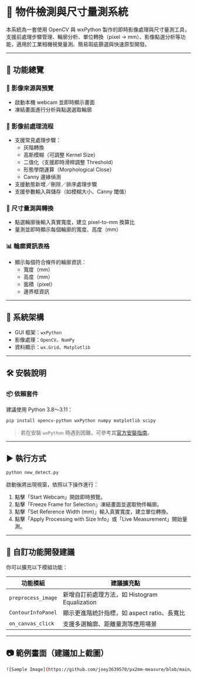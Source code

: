 
# 📏 物件檢測與尺寸量測系統

本系統為一套使用 OpenCV 與 wxPython 製作的即時影像處理與尺寸量測工具，支援前處理步驟管理、輪廓分析、單位轉換（pixel → mm）、影像點選分析等功能，適用於工業相機視覺量測、簡易瑕疵篩選與快速原型開發。

---

## 🚀 功能總覽

### 🎥 影像來源與預覽
- 啟動本機 webcam 並即時顯示畫面
- 凍結畫面進行分析與點選選取輪廓

### 🧪 影像前處理流程
- 支援常見處理步驟：
  - 灰階轉換
  - 高斯模糊（可調整 Kernel Size）
  - 二值化（支援即時滑桿調整 Threshold）
  - 形態學閉運算（Morphological Close）
  - Canny 邊緣偵測
- 支援動態新增／刪除／排序處理步驟
- 支援參數輸入與儲存（如模糊大小、Canny 閾值）

### 📐 尺寸量測與轉換
- 點選輪廓後輸入真實寬度，建立 pixel-to-mm 換算比
- 量測並即時顯示每個輪廓的寬度、高度（mm）

### 📊 輪廓資訊表格
- 顯示每個符合條件的輪廓資訊：
  - 寬度（mm）
  - 高度（mm）
  - 面積（pixel）
  - 邊界框資訊

---

## 🧩 系統架構

- GUI 框架：`wxPython`
- 影像處理：`OpenCV`、`NumPy`
- 資料顯示：`wx.Grid`、`Matplotlib`

---

## 🛠 安裝說明

### 📦 依賴套件

建議使用 Python 3.8～3.11：

```bash
pip install opencv-python wxPython numpy matplotlib scipy
```

> 若在安裝 `wxPython` 時遇到困難，可參考其[官方安裝指南](https://wxpython.org/pages/downloads/index.html)。

---

## ▶️ 執行方式

```bash
python new_detect.py
```

啟動後將出現視窗，依照以下操作進行：

1. 點擊「Start Webcam」開啟即時預覽。
2. 點擊「Freeze Frame for Selection」凍結畫面並選取物件輪廓。
3. 點擊「Set Reference Width (mm)」輸入真實寬度，建立單位轉換。
4. 點擊「Apply Processing with Size Info」或「Live Measurement」開始量測。

---

## 🧩 自訂功能開發建議

你可以擴充以下模組功能：

| 功能模組          | 建議擴充點                                     |
|-------------------|------------------------------------------------|
| `preprocess_image`| 新增自訂前處理方法，如 Histogram Equalization |
| `ContourInfoPanel`| 顯示更進階統計指標，如 aspect ratio、長寬比     |
| `on_canvas_click` | 支援多選輪廓、距離量測等應用場景               |

---

## 📷 範例畫面（建議加上截圖）

```bash
![Sample Image](https://github.com/joey3639570/px2mm-measure/blob/main/demo.png)
```
